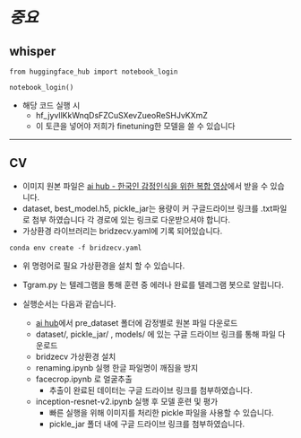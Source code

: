# **_중요_**

## whisper

```
from huggingface_hub import notebook_login

notebook_login()
```

- 해당 코드 실행 시
  - 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
  - 이 토큰을 넣어야 저희가 finetuning한 모델을 쓸 수 있습니다

---

## CV

- 이미지 원본 파일은 [ai hub - 한국인 감정인식을 위한 복합 영상](https://www.aihub.or.kr/aihubdata/data/view.do?currMenu=115&topMenu=100&aihubDataSe=realm&dataSetSn=82)에서 받을 수 있습니다.
- dataset, best_model.h5, pickle_jar는 용량이 커 구글드라이브 링크를 .txt파일로 첨부 하였습니다 각 경로에 있는 링크로 다운받으셔야 합니다.
- 가상환경 라이브러리는 bridzecv.yaml에 기록 되어있습니다.

```
conda env create -f bridzecv.yaml

```

- 위 명령어로 필요 가상환경을 설치 할 수 있습니다.

- Tgram.py 는 텔레그램을 통해 훈련 중 에러나 완료를 텔레그램 봇으로 알립니다.

- 실행순서는 다음과 같습니다.
  - [ai hub](https://www.aihub.or.kr/aihubdata/data/view.do?currMenu=115&topMenu=100&aihubDataSe=realm&dataSetSn=82)에서 pre_dataset 폴더에 감정별로 원본 파일 다운로드
  - dataset/, pickle_jar/ , models/ 에 있는 구글 드라이브 링크를 통해 파일 다운로드
  - bridzecv 가상환경 설치
  - renaming.ipynb 실행 한글 파일명이 깨짐을 방지
  - facecrop.ipynb 로 얼굴추출
    - 추출이 완료된 데이터는 구글 드라이브 링크를 첨부하였습니다.
  - inception-resnet-v2.ipynb 실행 후 모델 훈련 및 평가
    - 빠른 실행을 위해 이미지를 처리한 pickle 파일을 사용할 수 있습니다.
    - pickle_jar 폴더 내에 구글 드라이브 링크를 첨부하였습니다.
